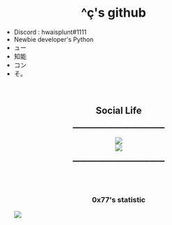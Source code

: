 <h1 align="center"> ^ç's github </h1>
<ul>
         <li> Discord : hwaisplunt#1111 </li>
         <li>Newbie developer's Python</li>
         <li>ュー</li>
         <li>知能</li>
         <li>コン</li>
         <li>そ。</li>
<br>
<br>
<h2 align="center"> Social Life </h2>
<p align="center">━━━━━━━━━━━━━━━━━━━━━━━━━</p>
<p align="center">
         <a href="https://twitter.com/0x776169">
         <img src="https://img.shields.io/static/v1?label=Twitter&logo=Twitter&message=Follow%20Me&color=blue">
         </a>
         <br>
         <a href="https://github.com/0x776169">
         <img src="https://img.shields.io/static/v1?label=GitHub&logo=GitHub&logoColor=black&message=Follow%20Me%20I%20follow%20back&color=black">
         </a>
</p>
<p align="center">━━━━━━━━━━━━━━━━━━━━━━━━━</p>
         
<br>
<br>

<h3 align="center">0x77's statistic</h3>
<img src="https://github-readme-stats.vercel.app/api?username=0x776169&&show_icons=true&title_color=ffffff&icon_color=4600A6&text_color=daf7dc&bg_color=0094B2" align="center">
